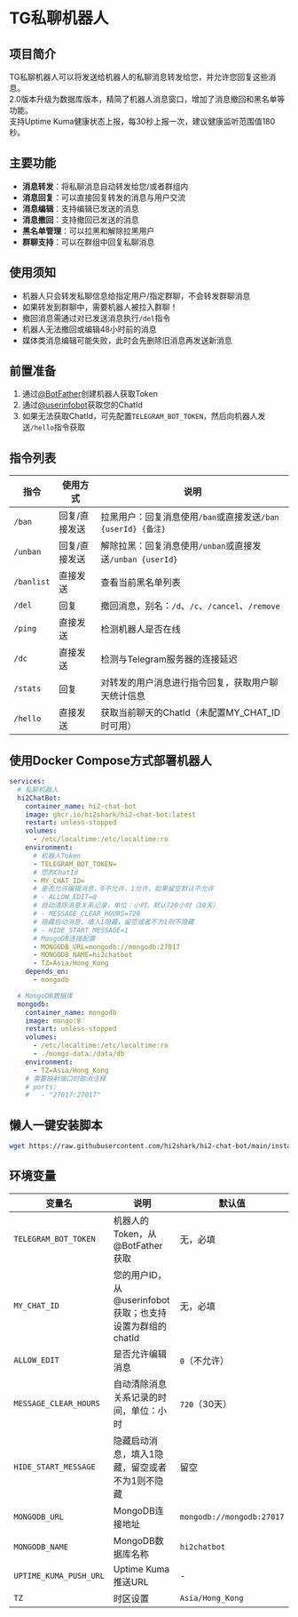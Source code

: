 # TG私聊机器人

## 项目简介
TG私聊机器人可以将发送给机器人的私聊消息转发给您，并允许您回复这些消息。  
2.0版本升级为数据库版本，精简了机器人消息窗口，增加了消息撤回和黑名单等功能。  
支持Uptime Kuma健康状态上报，每30秒上报一次，建议健康监听范围值180秒。  

## 主要功能
- **消息转发**：将私聊消息自动转发给您/或者群组内
- **消息回复**：可以直接回复转发的消息与用户交流
- **消息编辑**：支持编辑已发送的消息
- **消息撤回**：支持撤回已发送的消息
- **黑名单管理**：可以拉黑和解除拉黑用户
- **群聊支持**：可以在群组中回复私聊消息

## 使用须知
- 机器人只会转发私聊信息给指定用户/指定群聊，不会转发群聊消息
- 如果转发到群聊中，需要机器人被拉入群聊！  
- 撤回消息需通过对已发送消息执行`/del`指令
- 机器人无法撤回或编辑48小时前的消息
- 媒体类消息编辑可能失败，此时会先删除旧消息再发送新消息

## 前置准备
1. 通过[@BotFather](https://t.me/BotFather)创建机器人获取Token
2. 通过[@userinfobot](https://t.me/userinfobot)获取您的ChatId
3. 如果无法获取ChatId，可先配置`TELEGRAM_BOT_TOKEN`，然后向机器人发送`/hello`指令获取

## 指令列表
| 指令 | 使用方式 | 说明 |
|------|---------|------|
| `/ban` | 回复/直接发送 | 拉黑用户：回复消息使用`/ban`或直接发送`/ban {userId} {备注}` |
| `/unban` | 回复/直接发送 | 解除拉黑：回复消息使用`/unban`或直接发送`/unban {userId}` |
| `/banlist` | 直接发送 | 查看当前黑名单列表 |
| `/del` | 回复 | 撤回消息，别名：`/d`、`/c`、`/cancel`、`/remove` |
| `/ping` | 直接发送 | 检测机器人是否在线 |
| `/dc` | 直接发送 | 检测与Telegram服务器的连接延迟 |
| `/stats` | 回复 | 对转发的用户消息进行指令回复，获取用户聊天统计信息 |
| `/hello` | 直接发送 | 获取当前聊天的ChatId（未配置MY_CHAT_ID时可用） |

## 使用Docker Compose方式部署机器人
```yaml
services:
  # 私聊机器人
  hi2ChatBot:
    container_name: hi2-chat-bot
    image: ghcr.io/hi2shark/hi2-chat-bot:latest
    restart: unless-stopped
    volumes:
      - /etc/localtime:/etc/localtime:ro
    environment:
      # 机器人Token
      - TELEGRAM_BOT_TOKEN=
      # 您的ChatId
      - MY_CHAT_ID=
      # 是否允许编辑消息，0不允许，1允许，如果留空默认不允许
      # - ALLOW_EDIT=0
      # 自动清除消息关系记录，单位：小时，默认720小时（30天）
      # - MESSAGE_CLEAR_HOURS=720
      # 隐藏启动消息，填入1隐藏，留空或者不为1则不隐藏
      # - HIDE_START_MESSAGE=1
      # MongoDB连接配置
      - MONGODB_URL=mongodb://mongodb:27017
      - MONGODB_NAME=hi2chatbot
      - TZ=Asia/Hong_Kong
    depends_on:
      - mongodb

  # MongoDB数据库
  mongodb:
    container_name: mongodb
    image: mongo:8
    restart: unless-stopped
    volumes:
      - /etc/localtime:/etc/localtime:ro
      - ./mongo-data:/data/db
    environment:
      - TZ=Asia/Hong_Kong
    # 需要映射端口时取消注释
    # ports:
    #   - "27017:27017"
```

## 懒人一键安装脚本
```bash
wget https://raw.githubusercontent.com/hi2shark/hi2-chat-bot/main/install_hi2chatbot.sh && chmod +x install_hi2chatbot.sh && ./install_hi2chatbot.sh
```

## 环境变量

| 变量名 | 说明 | 默认值 |
|-------|------|-------|
| `TELEGRAM_BOT_TOKEN` | 机器人的Token，从@BotFather获取 | 无，必填 |
| `MY_CHAT_ID` | 您的用户ID，从@userinfobot获取；也支持设置为群组的chatId | 无，必填 |
| `ALLOW_EDIT` | 是否允许编辑消息 | `0`（不允许） |
| `MESSAGE_CLEAR_HOURS` | 自动清除消息关系记录的时间，单位：小时 | `720`（30天） |
| `HIDE_START_MESSAGE` | 隐藏启动消息，填入1隐藏，留空或者不为1则不隐藏 | 留空 |
| `MONGODB_URL` | MongoDB连接地址 | `mongodb://mongodb:27017` |
| `MONGODB_NAME` | MongoDB数据库名称 | `hi2chatbot` |
| `UPTIME_KUMA_PUSH_URL` | Uptime Kuma推送URL | - |
| `TZ` | 时区设置 | `Asia/Hong_Kong` |
